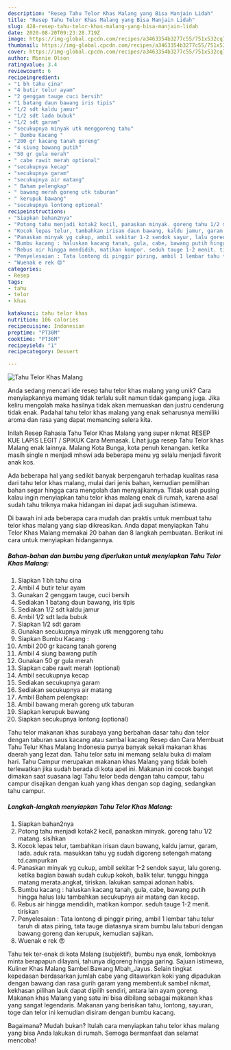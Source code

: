 ```yaml
---
description: "Resep Tahu Telor Khas Malang yang Bisa Manjain Lidah"
title: "Resep Tahu Telor Khas Malang yang Bisa Manjain Lidah"
slug: 428-resep-tahu-telor-khas-malang-yang-bisa-manjain-lidah
date: 2020-08-20T09:23:28.719Z
image: https://img-global.cpcdn.com/recipes/a3463354b3277c55/751x532cq70/tahu-telor-khas-malang-foto-resep-utama.jpg
thumbnail: https://img-global.cpcdn.com/recipes/a3463354b3277c55/751x532cq70/tahu-telor-khas-malang-foto-resep-utama.jpg
cover: https://img-global.cpcdn.com/recipes/a3463354b3277c55/751x532cq70/tahu-telor-khas-malang-foto-resep-utama.jpg
author: Minnie Olson
ratingvalue: 3.4
reviewcount: 6
recipeingredient:
- "1 bh tahu cina"
- "4 butir telur ayam"
- "2 genggam tauge cuci bersih"
- "1 batang daun bawang iris tipis"
- "1/2 sdt kaldu jamur"
- "1/2 sdt lada bubuk"
- "1/2 sdt garam"
- "secukupnya minyak utk menggoreng tahu"
- " Bumbu Kacang "
- "200 gr kacang tanah goreng"
- "4 siung bawang putih"
- "50 gr gula merah"
- " cabe rawit merah optional"
- "secukupnya kecap"
- "secukupnya garam"
- "secukupnya air matang"
- " Baham pelengkap"
- " bawang merah goreng utk taburan"
- " kerupuk bawang"
- "secukupnya lontong optional"
recipeinstructions:
- "Siapkan bahan2nya"
- "Potong tahu menjadi kotak2 kecil, panaskan minyak. goreng tahu 1/2 matang. sisihkan"
- "Kocok lepas telur, tambahkan irisan daun bawang, kaldu jamur, garam, lada. aduk rata. masukkan tahu yg sudah digoreng setengah matang td.campurkan"
- "Panaskan minyak yg cukup, ambil sekitar 1-2 sendok sayur, lalu goreng. ketika bagian bawah sudah cukup kokoh, balik telur. tunggu hingga matang merata.angkat, tiriskan. lakukan sampai adonan habis."
- "Bumbu kacang : haluskan kacang tanah, gula, cabe, bawang putih hingga halus lalu tambahkan secukupnya air matang dan kecap."
- "Rebus air hingga mendidih, matikan kompor. seduh tauge 1-2 menit. tiriskan"
- "Penyelesaian : Tata lontong di pinggir piring, ambil 1 lembar tahu telur taruh di atas piring, tata tauge diatasnya siram bumbu lalu taburi dengan bawang goreng dan kerupuk, kemudian sajikan."
- "Wuenak e rek 😍"
categories:
- Resep
tags:
- tahu
- telor
- khas

katakunci: tahu telor khas 
nutrition: 106 calories
recipecuisine: Indonesian
preptime: "PT30M"
cooktime: "PT36M"
recipeyield: "1"
recipecategory: Dessert

---
```



![Tahu Telor Khas Malang](https://img-global.cpcdn.com/recipes/a3463354b3277c55/751x532cq70/tahu-telor-khas-malang-foto-resep-utama.jpg)

Anda sedang mencari ide resep tahu telor khas malang yang unik? Cara menyiapkannya memang tidak terlalu sulit namun tidak gampang juga. Jika keliru mengolah maka hasilnya tidak akan memuaskan dan justru cenderung tidak enak. Padahal tahu telor khas malang yang enak seharusnya memiliki aroma dan rasa yang dapat memancing selera kita.

Inilah Resep Rahasia Tahu Telor Khas Malang yang super nikmat RESEP KUE LAPIS LEGIT / SPIKUK Cara Memasak. Lihat juga resep Tahu Telor khas Malang enak lainnya. Malang Kota Bunga, kota penuh kenangan. ketika masih single n menjadi mhswi ada beberapa menu yg selalu menjadi favorit anak kos.

Ada beberapa hal yang sedikit banyak berpengaruh terhadap kualitas rasa dari tahu telor khas malang, mulai dari jenis bahan, kemudian pemilihan bahan segar hingga cara mengolah dan menyajikannya. Tidak usah pusing kalau ingin menyiapkan tahu telor khas malang enak di rumah, karena asal sudah tahu triknya maka hidangan ini dapat jadi suguhan istimewa.


Di bawah ini ada beberapa cara mudah dan praktis untuk membuat tahu telor khas malang yang siap dikreasikan. Anda dapat menyiapkan Tahu Telor Khas Malang memakai 20 bahan dan 8 langkah pembuatan. Berikut ini cara untuk menyiapkan hidangannya.

<!--inarticleads1-->

##### Bahan-bahan dan bumbu yang diperlukan untuk menyiapkan Tahu Telor Khas Malang:

1. Siapkan 1 bh tahu cina
1. Ambil 4 butir telur ayam
1. Gunakan 2 genggam tauge, cuci bersih
1. Sediakan 1 batang daun bawang, iris tipis
1. Sediakan 1/2 sdt kaldu jamur
1. Ambil 1/2 sdt lada bubuk
1. Siapkan 1/2 sdt garam
1. Gunakan secukupnya minyak utk menggoreng tahu
1. Siapkan  Bumbu Kacang :
1. Ambil 200 gr kacang tanah goreng
1. Ambil 4 siung bawang putih
1. Gunakan 50 gr gula merah
1. Siapkan  cabe rawit merah (optional)
1. Ambil secukupnya kecap
1. Sediakan secukupnya garam
1. Sediakan secukupnya air matang
1. Ambil  Baham pelengkap:
1. Ambil  bawang merah goreng utk taburan
1. Siapkan  kerupuk bawang
1. Siapkan secukupnya lontong (optional)


Tahu telor makanan khas surabaya yang berbahan dasar tahu dan telor dengan taburan saus kacang atau sambal kacang Resep dan Cara Membuat Tahu Telur Khas Malang Indonesia punya banyak sekali makanan khas daerah yang lezat dan. Tahu telor satu ini memang selalu buka di malam hari. Tahu Campur merupakan makanan khas Malang yang tidak boleh terlewatkan jika sudah berada di kota apel ini. Makanan ini cocok banget dimakan saat suasana lagi Tahu telor beda dengan tahu campur, tahu campur disajikan dengan kuah yang khas dengan sop daging, sedangkan tahu campur. 

<!--inarticleads2-->

##### Langkah-langkah menyiapkan Tahu Telor Khas Malang:

1. Siapkan bahan2nya
1. Potong tahu menjadi kotak2 kecil, panaskan minyak. goreng tahu 1/2 matang. sisihkan
1. Kocok lepas telur, tambahkan irisan daun bawang, kaldu jamur, garam, lada. aduk rata. masukkan tahu yg sudah digoreng setengah matang td.campurkan
1. Panaskan minyak yg cukup, ambil sekitar 1-2 sendok sayur, lalu goreng. ketika bagian bawah sudah cukup kokoh, balik telur. tunggu hingga matang merata.angkat, tiriskan. lakukan sampai adonan habis.
1. Bumbu kacang : haluskan kacang tanah, gula, cabe, bawang putih hingga halus lalu tambahkan secukupnya air matang dan kecap.
1. Rebus air hingga mendidih, matikan kompor. seduh tauge 1-2 menit. tiriskan
1. Penyelesaian : Tata lontong di pinggir piring, ambil 1 lembar tahu telur taruh di atas piring, tata tauge diatasnya siram bumbu lalu taburi dengan bawang goreng dan kerupuk, kemudian sajikan.
1. Wuenak e rek 😍


Tahu tek ter-enak di kota Malang (subjektif), bumbu nya enak, lomboknya minta berapapun dilayani, tahunya digoreng hingga garing. Sajuan istimewa, Kuliner Khas Malang Sambel Bawang Mbah_Jayus. Selain tingkat kepedasan berdasarkan jumlah cabe yang ditawarkan koki yang dipadukan dengan bawang dan rasa gurih garam yang membentuk sambel nikmat, kekhasan pilihan lauk dapat dipilih sendiri, antara lain ayam goreng. Makanan khas Malang yang satu ini bisa dibilang sebagai makanan khas yang sangat legendaris. Makanan yang berisikan tahu, lontong, sayuran, toge dan telor ini kemudian disiram dengan bumbu kacang. 

Bagaimana? Mudah bukan? Itulah cara menyiapkan tahu telor khas malang yang bisa Anda lakukan di rumah. Semoga bermanfaat dan selamat mencoba!
